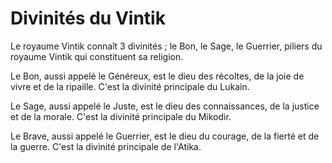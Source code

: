 # Divinités du Vintik

Le royaume Vintik connaît 3 divinités ; le Bon, le Sage, le Guerrier, piliers du royaume Vintik qui constituent sa religion.

Le Bon, aussi appelé le Généreux, est le dieu des récoltes, de la joie de vivre et de la ripaille. C'est la divinité principale du Lukain.

Le Sage, aussi appelé le Juste, est le dieu des connaissances, de la justice et de la morale. C'est la divinité principale du Mikodir.

Le Brave, aussi appelé le Guerrier, est le dieu du courage, de la fierté et de la guerre. C'est la divinité principale de l'Atika.